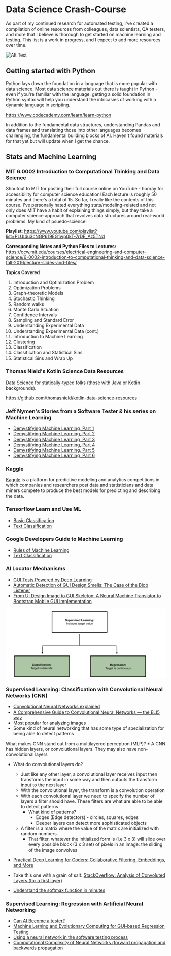 # Data Science Crash-Course
As part of my continued research for automated testing, I've created a compilation of online resources from colleagues, data scientists, QA testers, and more that I believe is thorough to get started on machine learning and testing.  This list is a work in progress, and I expect to add more resources over time.

![Alt Text](https://media.giphy.com/media/OFIsBxe3v7mKI/giphy.gif)

## Getting started with Python
Python lays down the foundation in a language that is more popular with data science.  Most data science materials out there is taught in Python - even if you're familiar with the language, getting a solid foundation in Python syntax will help you understand the intricasies of working with a dynamic language in scripting.

https://www.codecademy.com/learn/learn-python

 In addition to the fundamental data structures, understanding Pandas and data frames and translating those into other languages becomes challenging, the fundamental building blocks of AI.  Haven't found materials for that yet but will update when I get the chance. 

## Stats and Machine Learning

### MIT 6.0002 Introduction to Computational Thinking and Data Science
Shoutout to MIT for posting their full course online on YouTube - hooray for accessibility for computer science education! Each lecture is roughly 50 minutes and there's a total of 15. So far, I really like the contents of this course. I've personally hated everything stats/modeling-related and not only does MIT have a habit of explaining things simply, but they take a computer science approach that revolves data structures around real-world problems.  My kind of psuedo-science!

**Playlist**: https://www.youtube.com/playlist?list=PLUl4u3cNGP619EG1wp0kT-7rDE_Az5TNd

**Corresponding Notes and Python Files to Lectures:** https://ocw.mit.edu/courses/electrical-engineering-and-computer-science/6-0002-introduction-to-computational-thinking-and-data-science-fall-2016/lecture-slides-and-files/

**Topics Covered**
 1.  Introduction and Optimization Problem
 2.  Optimization Problems
 3.  Graph-theoretic Models
 4.  Stochastic Thinking
 5.  Random walks
 6.  Monte Carlo Situation
 7.  Confidence Intervals
 8.  Sampling and Standard Error
 9.  Understanding Experimental Data
 10. Understanding Experimental Data (cont.)
 11. Introduction to Machine Learning
 12. Clustering
 13. Classification
 14. Classification and Statistical Sins
 15. Statistical Sins and Wrap Up

### Thomas Nield's Kotlin Science Data Resources 
Data Science for statically-typed folks (those with Java or Kotlin backgrounds). 

https://github.com/thomasnield/kotlin-data-science-resources

### Jeff Nymen's __Stories from a Software Tester__ & his series on Machine Learning
* [Demystifying Machine Learning, Part 1](http://testerstories.com/2018/09/demystifying-machine-learning-part-1/)
* [Demystifying Machine Learning, Part 2](http://testerstories.com/2018/09/demystifying-machine-learning-part-2/)
* [Demystifying Machine Learning, Part 3](http://testerstories.com/2018/09/demystifying-machine-learning-part-3/)
* [Demystifying Machine Learning, Part 4](http://testerstories.com/2018/09/demystifying-machine-learning-part-4/)
* [Demystifying Machine Learning, Part 5](http://testerstories.com/2018/09/demystifying-machine-learning-part-5/)
* [Demystifying Machine Learning, Part 6](http://testerstories.com/2018/09/demystifying-machine-learning-part-6/)

### Kaggle
[Kaggle](https://www.kaggle.com/) is a platform for predictive modeling and analytics competitions in which companies and researchers post data and statisticians and data miners compete to produce the best models for predicting and describing the data.

### Tensorflow Learn and Use ML
* [Basic Classification](https://www.tensorflow.org/tutorials/keras/basic_classification)
* [Text Classification](https://www.tensorflow.org/tutorials/keras/basic_text_classification)


### Google Developers Guide to Machine Learning
* [Rules of Machine Learning](https://developers.google.com/machine-learning/guides/rules-of-ml/)
* [Text Classification](https://developers.google.com/machine-learning/guides/text-classification/)

### AI Locator Mechanisms
* [GUI Tests Powered by Deep Learning](https://tech.ebayinc.com/research/gui-testing-powered-by-deep-learning/)
* [Automatic Detection of GUI Design Smells: The Case of the Blob Listener](https://arxiv.org/pdf/1703.08803.pdf)
* [From UI Design Image to GUI Skeleton: A Neural Machine Translator to Bootstrap Mobile GUI Implementation](https://chunyang-chen.github.io/publication/ui2code.pdf)

 ![Alt Text](https://github.com/ahinchman1/Data-Science-Crash-Course/blob/master/Screen%20Shot%202019-11-12%20at%201.19.00%20AM.png)

### Supervised Learning: Classification with Convolutional Neural Networks (CNN)
* [Convolutional Neural Networks explained](https://deeplizard.com/learn/video/YRhxdVk_sIs)
* [A Comprehensive Guide to Convolutional Neural Networks — the ELI5 way](https://towardsdatascience.com/a-comprehensive-guide-to-convolutional-neural-networks-the-eli5-way-3bd2b1164a53)
* Most popular for analyzing images
* Some kind of neural networking that has some type of specialization for being able to detect patterns

What makes CNN stand out from a multilayered perceptron (MLP)?
    * A CNN has hidden layers, or convolutional layers. They may also have non-convolutional layers
* What do convolutional layers do?
    * Just like any other layer, a convolutional layer receives input then  transforms the input in some way and then outputs the transform input to the next layer
    * With the convolutional layer, the transform is a convolution operation
    * With each convolutional layer we need to specify the number of layers a filter should have. These filters are what are able to be able to detect patterns
        * What kind of patterns?
            * Edges (Edge detectors) - circles, squares, edges
            * Deeper layers can detect more sophisticated objects
    * A filter is a matrix where the value of the matrix are initialized with random numbers.
        * That filter, whatever the initialized form is (i.e 3 x 3) will slide over every possible block (3 x 3 set) of pixels in an image: the sliding of the image convolves 
        
 * [Practical Deep Learning for Coders: Collaborative Filtering, Embeddings, and More](https://www.youtube.com/watch?v=V2h3IOBDvrA)
 * Take this one with a grain of salt: [StackOverflow: Analysis of Convoluted Layers (for a first layer)](https://stackoverflow.com/questions/959524/basic-complexity-question-convolution)
 * [Understand the softmax function in minutes](https://medium.com/data-science-bootcamp/understand-the-softmax-function-in-minutes-f3a59641e86d)
 
 
 ### Supervised Learning: Regression with Artificial Neural Networking
 * [Can AI Become a tester?](http://testerstories.com/2018/08/can-an-ai-become-a-tester/)
 * [Machine Lerning and Evolutionary Computing for GUI-based Regression Testing](https://arxiv.org/pdf/1802.03768.pdf) 
 * [Using a neural network in the software testing process](https://www.researchgate.net/publication/220063934_Using_a_neural_network_in_the_software_testing_process)
 * [Computational Complexity of Neural Networks (forward propagation and backwards propagation](https://kasperfred.com/series/introduction-to-neural-networks/computational-complexity-of-neural-networks)
 



